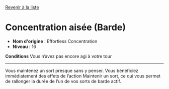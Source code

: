 [Revenir à la liste](..)

# Concentration aisée (Barde)

 * **Nom d'origine** : Effortless Concentration
 * **Niveau** : 16


<p><strong>Conditions</strong> Vous n’avez pas encore agi à votre tour</p>
<hr>
<p>Vous maintenez un sort presque sans y penser. Vous bénéficiez immédiatement des effets de l’action Maintenir un sort, ce qui vous permet de rallonger la durée de l’un de vos sorts de barde actif.</p>